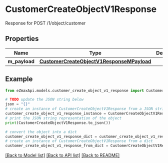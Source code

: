 # CustomerCreateObjectV1Response

Response for POST /1/object/customer

## Properties

Name | Type | Description | Notes
------------ | ------------- | ------------- | -------------
**m_payload** | [**CustomerCreateObjectV1ResponseMPayload**](CustomerCreateObjectV1ResponseMPayload.md) |  | 

## Example

```python
from eZmaxApi.models.customer_create_object_v1_response import CustomerCreateObjectV1Response

# TODO update the JSON string below
json = "{}"
# create an instance of CustomerCreateObjectV1Response from a JSON string
customer_create_object_v1_response_instance = CustomerCreateObjectV1Response.from_json(json)
# print the JSON string representation of the object
print(CustomerCreateObjectV1Response.to_json())

# convert the object into a dict
customer_create_object_v1_response_dict = customer_create_object_v1_response_instance.to_dict()
# create an instance of CustomerCreateObjectV1Response from a dict
customer_create_object_v1_response_from_dict = CustomerCreateObjectV1Response.from_dict(customer_create_object_v1_response_dict)
```
[[Back to Model list]](../README.md#documentation-for-models) [[Back to API list]](../README.md#documentation-for-api-endpoints) [[Back to README]](../README.md)


